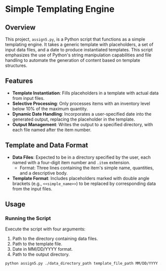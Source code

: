 # Simple Templating Engine

## Overview
This project, `assign5.py`, is a Python script that functions as a simple templating engine. It takes a generic template with placeholders, a set of input data files, and a date to produce instantiated templates. This script emphasizes the use of Python's string manipulation capabilities and file handling to automate the generation of content based on template structures.

## Features

- **Template Instantiation**: Fills placeholders in a template with actual data from input files.
- **Selective Processing**: Only processes items with an inventory level below 10% of the maximum quantity.
- **Dynamic Date Handling**: Incorporates a user-specified date into the generated output, replacing the placeholder in the template.
- **Output Management**: Writes the output to a specified directory, with each file named after the item number.

## Template and Data Format

- **Data Files**: Expected to be in a directory specified by the user, each named with a four-digit item number and `.item` extension.
  - Format: Three lines containing the item's simple name, quantities, and a descriptive body.
- **Template Format**: Includes placeholders marked with double angle brackets (e.g., `<<simple_name>>`) to be replaced by corresponding data from the input files.

## Usage

### Running the Script
Execute the script with four arguments:
1. Path to the directory containing data files.
2. Path to the template file.
3. Date in MM/DD/YYYY format.
4. Path to the output directory.

```bash
python assign5.py ./data_directory_path template_file_path MM/DD/YYYY ./output_directory_path
